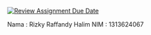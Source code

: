 [![Review Assignment Due Date](https://classroom.github.com/assets/deadline-readme-button-22041afd0340ce965d47ae6ef1cefeee28c7c493a6346c4f15d667ab976d596c.svg)](https://classroom.github.com/a/ngZ7Iko7)

Nama : Rizky Raffandy Halim
NIM : 1313624067